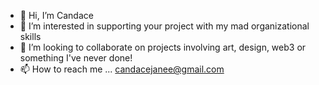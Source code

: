 - 👋 Hi, I’m Candace
- 👀 I’m interested in supporting your project with my mad organizational skills
- 💞️ I’m looking to collaborate on projects involving art, design, web3 or something I've never done! 
- 📫 How to reach me ... candacejanee@gmail.com 

<!---
CandaceCJ/CandaceCJ is a ✨ special ✨ repository because its `README.md` (this file) appears on your GitHub profile.
You can click the Preview link to take a look at your changes.
--->
